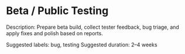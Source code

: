 # Beta / Public Testing

Description: Prepare beta build, collect tester feedback, bug triage, and apply fixes and polish based on reports.

Suggested labels: bug, testing
Suggested duration: 2–4 weeks